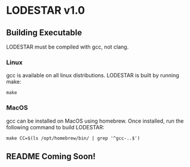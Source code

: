
# LODESTAR v1.0

## Building Executable

LODESTAR must be compiled with gcc, not clang.

### Linux

gcc is available on all linux distributions. LODESTAR is built by running make:

```
make
```

### MacOS

gcc can be installed on MacOS using homebrew. Once installed, run the following command to build LODESTAR:

```
make CC=$(ls /opt/homebrew/bin/ | grep '^gcc-..$')
```

## README Coming Soon!